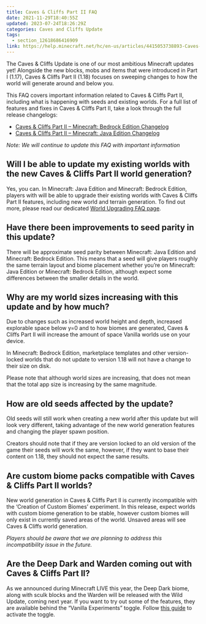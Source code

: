 ```yaml
---
title: Caves & Cliffs Part II FAQ
date: 2021-11-29T18:40:55Z
updated: 2023-07-24T18:26:29Z
categories: Caves and Cliffs Update
tags:
  - section_12618686416909
link: https://help.minecraft.net/hc/en-us/articles/4415053738893-Caves-Cliffs-Part-II-FAQ
---
```


The Caves & Cliffs Update is one of our most ambitious Minecraft updates yet! Alongside the new blocks, mobs and items that were introduced in Part I (1.17), Caves & Cliffs Part II (1.18) focuses on sweeping changes to how the world will generate around and below you.

This FAQ covers important information related to Caves & Cliffs Part II, including what is happening with seeds and existing worlds. For a full list of features and fixes in Caves & Cliffs Part II, take a look through the full release changelogs:

- [Caves & Cliffs Part II – Minecraft: Bedrock Edition Changelog](https://www.minecraft.net/article/caves---cliffs--part-ii-out-today-bedrock)
- [Caves & Cliffs Part II – Minecraft: Java Edition Changelog](https://www.minecraft.net/article/caves---cliffs--part-ii-out-today-java)

*Note: We will continue to update this FAQ with important information*

## Will I be able to update my existing worlds with the new Caves & Cliffs Part II world generation?

Yes, you can. In Minecraft: Java Edition and Minecraft: Bedrock Edition, players with will be able to upgrade their existing worlds with Caves & Cliffs Part II features, including new world and terrain generation. To find out more, please read our dedicated [World Upgrading FAQ page](https://feedback.minecraft.net/hc/en-us/articles/4409799312141).

## Have there been improvements to seed parity in this update?

There will be approximate seed parity between Minecraft: Java Edition and Minecraft: Bedrock Edition. This means that a seed will give players roughly the same terrain layout and biome placement whether you’re on Minecraft: Java Edition or Minecraft: Bedrock Edition, although expect some differences between the smaller details in the world.

## Why are my world sizes increasing with this update and by how much?

Due to changes such as increased world height and depth, increased explorable space below y=0 and to how biomes are generated, Caves & Cliffs Part II will increase the amount of space Vanilla worlds use on your device.

In Minecraft: Bedrock Edition, marketplace templates and other version-locked worlds that do not update to version 1.18 will not have a change to their size on disk.

Please note that although world sizes are increasing, that does not mean that the total app size is increasing by the same magnitude.

## How are old seeds affected by the update?

Old seeds will still work when creating a new world after this update but will look very different, taking advantage of the new world generation features and changing the player spawn position.

Creators should note that if they are version locked to an old version of the game their seeds will work the same, however, if they want to base their content on 1.18, they should not expect the same results.

## Are custom biome packs compatible with Caves & Cliffs Part II worlds?

New world generation in Caves & Cliffs Part II is currently incompatible with the ‘Creation of Custom Biomes’ experiment. In this release, expect worlds with custom biome generation to be stable, however custom biomes will only exist in currently saved areas of the world. Unsaved areas will see Caves & Cliffs world generation.

*Players should be aware that we are planning to address this incompatibility issue in the future.*

## Are the Deep Dark and Warden coming out with Caves & Cliffs Part II?

As we announced during Minecraft LIVE this year, the Deep Dark biome, along with sculk blocks and the Warden will be released with the Wild Update, coming next year. If you want to try out some of the features, they are available behind the “Vanilla Experiments” toggle. Follow [this guide](https://feedback.minecraft.net/hc/en-us/articles/4403610710797) to activate the toggle.
